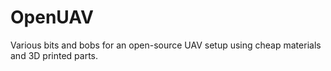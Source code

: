 OpenUAV
=======

Various bits and bobs for an open-source UAV setup using cheap materials and 3D printed parts. 
